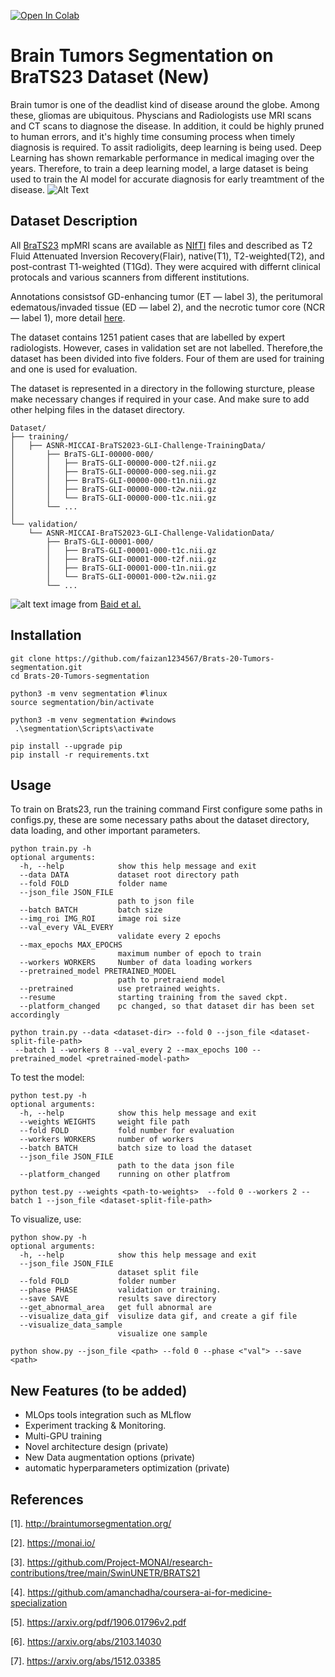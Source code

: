 [![Open In Colab](https://colab.research.google.com/assets/colab-badge.svg)](https://colab.research.google.com/github/faizan1234567/Brats-20-Tumors-segmentation/blob/main/notebooks/BraTS21_setup.ipynb)
# Brain Tumors Segmentation on BraTS23 Dataset (New)
Brain tumor is one of the deadlist kind of disease around the globe. Among these, gliomas are ubiquitous. Physcians and Radiologists use MRI scans and CT scans to diagnose the disease. In addition, it could be highly pruned to human errors, and it's highly time consuming process when timely diagnosis is required. To assit radioligits, deep learning is being used. Deep Learning has shown remarkable performance in medical imaging over the years. Therefore, to train a deep learning model, a large dataset is being used to train the AI model for accurate diagnosis for early treamtment of the disease.
![Alt Text](https://github.com/faizan1234567/Brats-20-Tumors-segmentation/blob/main/media/gif.gif)

## Dataset Description
All [BraTS23](http://braintumorsegmentation.org/) mpMRI scans are available as [NIfTI](https://radiopaedia.org/articles/nifti-file-format) files and described as  T2 Fluid Attenuated Inversion Recovery(Flair), native(T1), T2-weighted(T2), and post-contrast T1-weighted (T1Gd). They were acquired with differnt clinical protocals and various scanners from different institutions.

Annotations consistsof  GD-enhancing tumor (ET — label 3), the peritumoral edematous/invaded tissue (ED — label 2), and the necrotic tumor core (NCR — label 1), more detail [here](https://www.synapse.org/#!Synapse:syn51156910/wiki/622351).

The dataset contains 1251 patient cases that are labelled by expert radiologists. However, cases in validation set are not labelled. Therefore,the dataset has been divided into five folders. Four of them are used for training and one is used for evaluation.

The dataset is represented in a directory in the following sturcture, please make necessary changes if required in your case. And make sure to add other helping files in the dataset directory.

```
Dataset/
├── training/
│   ├── ASNR-MICCAI-BraTS2023-GLI-Challenge-TrainingData/
│       ├── BraTS-GLI-00000-000/
│       │   ├── BraTS-GLI-00000-000-t2f.nii.gz
│       │   ├── BraTS-GLI-00000-000-seg.nii.gz
│       │   ├── BraTS-GLI-00000-000-t1n.nii.gz
│       │   ├── BraTS-GLI-00000-000-t2w.nii.gz
│       │   └── BraTS-GLI-00000-000-t1c.nii.gz
│       └── ...
│   
└── validation/
    └── ASNR-MICCAI-BraTS2023-GLI-Challenge-ValidationData/
        ├── BraTS-GLI-00001-000/
        │   ├── BraTS-GLI-00001-000-t1c.nii.gz
        │   ├── BraTS-GLI-00001-000-t2f.nii.gz
        │   ├── BraTS-GLI-00001-000-t1n.nii.gz
        │   └── BraTS-GLI-00001-000-t2w.nii.gz
        └── ...

```

![alt text](https://github.com/faizan1234567/Brats-20-Tumors-segmentation/blob/main/media/fig_brats21.png)
image from  [Baid et al.](https://arxiv.org/pdf/2107.02314v1.pdf)

## Installation
```
git clone https://github.com/faizan1234567/Brats-20-Tumors-segmentation.git
cd Brats-20-Tumors-segmentation

python3 -m venv segmentation #linux
source segmentation/bin/activate
  
python3 -m venv segmentation #windows
 .\segmentation\Scripts\activate

pip install --upgrade pip
pip install -r requirements.txt
```

## Usage
To train on Brats23, run the training command
First configure some paths in configs.py, these are some necessary paths about the dataset directory, data loading, and other important parameters.
```
python train.py -h
optional arguments:
  -h, --help            show this help message and exit
  --data DATA           dataset root directory path
  --fold FOLD           folder name
  --json_file JSON_FILE
                        path to json file
  --batch BATCH         batch size
  --img_roi IMG_ROI     image roi size
  --val_every VAL_EVERY
                        validate every 2 epochs
  --max_epochs MAX_EPOCHS
                        maximum number of epoch to train
  --workers WORKERS     Number of data loading workers
  --pretrained_model PRETRAINED_MODEL
                        path to pretraiend model
  --pretrained          use pretrained weights.
  --resume              starting training from the saved ckpt.
  --platform_changed    pc changed, so that dataset dir has been set accordingly

python train.py --data <dataset-dir> --fold 0 --json_file <dataset-split-file-path>
 --batch 1 --workers 8 --val_every 2 --max_epochs 100 --pretrained_model <pretrained-model-path> 
   ```
To test the model:
```
python test.py -h
optional arguments:
  -h, --help            show this help message and exit
  --weights WEIGHTS     weight file path
  --fold FOLD           fold number for evaluation
  --workers WORKERS     number of workers
  --batch BATCH         batch size to load the dataset
  --json_file JSON_FILE
                        path to the data json file
  --platform_changed    running on other platfrom

python test.py --weights <path-to-weights>  --fold 0 --workers 2 --batch 1 --json_file <dataset-split-file-path>
   ```
To visualize, use:
```
python show.py -h
optional arguments:
  -h, --help            show this help message and exit
  --json_file JSON_FILE
                        dataset split file
  --fold FOLD           folder number
  --phase PHASE         validation or training.
  --save SAVE           results save directory
  --get_abnormal_area   get full abnormal are
  --visualize_data_gif  visulize data gif, and create a gif file
  --visualize_data_sample
                        visualize one sample

python show.py --json_file <path> --fold 0 --phase <"val"> --save <path> 
```

## New Features (to be added)
- MLOps tools integration such as MLflow
- Experiment tracking & Monitoring.
- Multi-GPU training 
- Novel architecture design (private)
- New Data augmentation options (private)
- automatic hyperparameters optimization (private)


## References
[1]. http://braintumorsegmentation.org/

[2]. https://monai.io/

[3]. https://github.com/Project-MONAI/research-contributions/tree/main/SwinUNETR/BRATS21

[4]. https://github.com/amanchadha/coursera-ai-for-medicine-specialization

[5]. https://arxiv.org/pdf/1906.01796v2.pdf

[6]. https://arxiv.org/abs/2103.14030

[7]. https://arxiv.org/abs/1512.03385